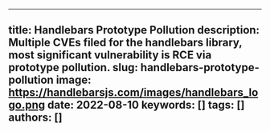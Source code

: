<!--
  ~ Copyright by LunaSec (owned by Refinery Labs, Inc)
  ~
  ~ Licensed under the Creative Commons Attribution-ShareAlike 4.0 International
  ~ (the "License"); you may not use this file except in compliance with the
  ~ License. You may obtain a copy of the License at
  ~
  ~ https://creativecommons.org/licenses/by-sa/4.0/legalcode
  ~
  ~ See the License for the specific language governing permissions and
  ~ limitations under the License.
  ~
-->
---
title: Handlebars Prototype Pollution 
description: Multiple CVEs filed for the handlebars library, most significant vulnerability is RCE via prototype pollution.
slug: handlebars-prototype-pollution
image: https://handlebarsjs.com/images/handlebars_logo.png
date: 2022-08-10
keywords: []
tags: []
authors: []
---
